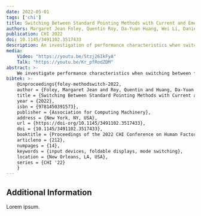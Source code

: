 ```yaml
---
date: 2022-05-01
tags: ['chi']
title: Switching Between Standard Pointing Methods with Current and Emerging Computer Form Factors
authors: Margaret Jean Foley, Quentin Roy, Da-Yuan Huang, Wei Li, Daniel Vogel
publication: CHI 2022
doi: 10.1145/3491102.3517433
description: An investigation of performance characteristics when switching between touch, pen, mouse, and trackpad.
media: 
    Video: "https://youtu.be/5tzj26IkFyA"
    Talk: "https://youtu.be/Kr_pfRodZDM"
abstract: >-
    We investigate performance characteristics when switching between four pointing methods: absolute touch, absolute pen, relative mouse, and relative trackpad. The established “subtraction method” protocol used in mode-switching studies is extended to test pairs of methods and accommodate switch direction, multiple baselines, and controlling relative cursor position. A first experiment examines method switching on and around the horizontal surface of a tablet. Results find switching between pen and touch is fastest, and switching between relative and absolute methods incurs additional time penalty. A second experiment expands the investigation to an emerging foldable all-screen laptop form factor where switching also occurs on an angled surface and along a smoothly curved hinge. Results find switching between trackpad and touch is fastest, with all switching times generally higher. 
bibtek: >-
    @inproceedings{foley-methodswitch-2022,
    author = {Foley, Margaret Jean and Roy, Quentin and Huang, Da-Yuan and Li, Wei and Vogel, Daniel},
    title = {Switching Between Standard Pointing Methods with Current and Emerging Computer Form Factors},
    year = {2022},
    isbn = {9781450391573},
    publisher = {Association for Computing Machinery},
    address = {New York, NY, USA},
    url = {https://doi-org/10.1145/3491102.3517433},
    doi = {10.1145/3491102.3517433},
    booktitle = {Proceedings of the 2022 CHI Conference on Human Factors in Computing Systems},
    articleno = {212},
    numpages = {14},
    keywords = {input devices, foldable displays, mode switching},
    location = {New Orleans, LA, USA},
    series = {CHI '22}
    }
---
```


## Additional Information

Lorem ipsum.



